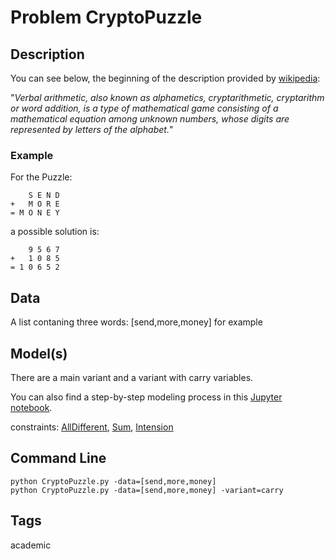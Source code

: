 # Problem CryptoPuzzle
## Description

You can see below, the beginning of the description provided by [wikipedia](https://en.wikipedia.org/wiki/Verbal_arithmetic):

"*Verbal arithmetic, also known as alphametics, cryptarithmetic, cryptarithm or word addition, is a type of
mathematical game consisting of a mathematical equation among unknown numbers, whose digits are represented by letters of the alphabet.*"


### Example

For the Puzzle:
```
    S E N D
+   M O R E
= M O N E Y
```
a possible solution is:

```
    9 5 6 7
+   1 0 8 5
= 1 0 6 5 2
```

## Data
A list contaning three words: \[send,more,money\] for example

## Model(s)

There are a main variant and a variant with carry variables.

You can also find a step-by-step modeling process in this [Jupyter notebook](https://pycsp.org/documentation/models/CSP/CryptoPuzzle/).


  constraints: [AllDifferent](http://pycsp.org/documentation/constraints/AllDifferent), [Sum](http://pycsp.org/documentation/constraints/Sum), [Intension](http://pycsp.org/documentation/constraints/Intension)


## Command Line

```
python CryptoPuzzle.py -data=[send,more,money]
python CryptoPuzzle.py -data=[send,more,money] -variant=carry
```

## Tags
 academic

